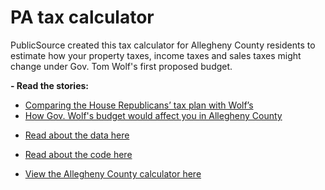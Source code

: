 # PA tax calculator
PublicSource created this tax calculator for Allegheny County residents to estimate how your property taxes, income taxes and sales taxes might change under Gov. Tom Wolf's first proposed budget.

**- Read the stories:**
* [Comparing the House Republicans’ tax plan with Wolf’s](http://publicsource.org/investigations/tax-calculator-comparing-house-republicans-tax-plan-with-wolf-s#.VWp06WT4-2w)
* [How Gov. Wolf's budget would affect you in Allegheny County](http://publicsource.org/investigations/tax-calculator-how-gov-wolfs-budget-would-affect-you-allegheny-county#.VSfaPpRPLek)

- [Read about the data here](https://github.com/akanik/pa-tax-calculator/blob/master/about-the-data.md)

- [Read about the code here](https://github.com/akanik/pa-tax-calculator/blob/master/about-the-code.md)

- [View the Allegheny County calculator here](http://54.173.122.255/taxcalc/index.html?)
